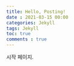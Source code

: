 ```yaml
---
title: Hello, Posting!
date : 2021-03-15 00:00
categories: Jekyll  
tags: Jekyll
toc: true
comments : true
---
```


시작 페이지.